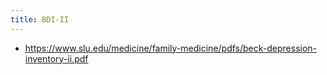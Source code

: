 ```yaml
---
title: BDI-II
---
```


- https://www.slu.edu/medicine/family-medicine/pdfs/beck-depression-inventory-ii.pdf
